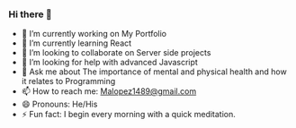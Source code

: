 ### Hi there 👋

- 🔭 I’m currently working on My Portfolio
- 🌱 I’m currently learning React
- 👯 I’m looking to collaborate on Server side projects
- 🤔 I’m looking for help with advanced Javascript
- 💬 Ask me about The importance of mental and physical health and how it relates to Programming 
- 📫 How to reach me: Malopez1489@gmail.com
- 😄 Pronouns: He/His
- ⚡ Fun fact: I begin every morning with a quick meditation.
